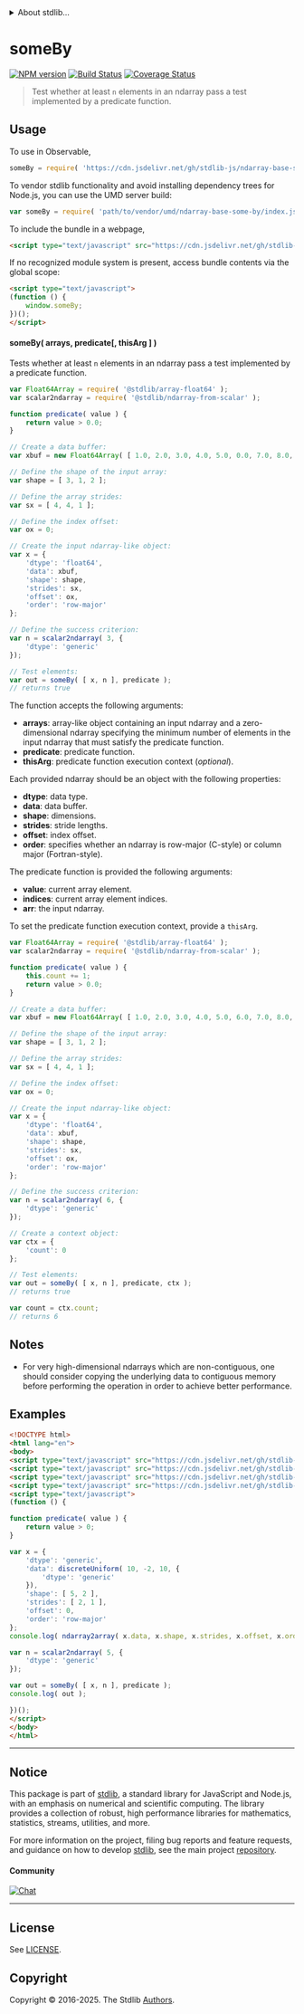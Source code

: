 <!--

@license Apache-2.0

Copyright (c) 2025 The Stdlib Authors.

Licensed under the Apache License, Version 2.0 (the "License");
you may not use this file except in compliance with the License.
You may obtain a copy of the License at

   http://www.apache.org/licenses/LICENSE-2.0

Unless required by applicable law or agreed to in writing, software
distributed under the License is distributed on an "AS IS" BASIS,
WITHOUT WARRANTIES OR CONDITIONS OF ANY KIND, either express or implied.
See the License for the specific language governing permissions and
limitations under the License.

-->


<details>
  <summary>
    About stdlib...
  </summary>
  <p>We believe in a future in which the web is a preferred environment for numerical computation. To help realize this future, we've built stdlib. stdlib is a standard library, with an emphasis on numerical and scientific computation, written in JavaScript (and C) for execution in browsers and in Node.js.</p>
  <p>The library is fully decomposable, being architected in such a way that you can swap out and mix and match APIs and functionality to cater to your exact preferences and use cases.</p>
  <p>When you use stdlib, you can be absolutely certain that you are using the most thorough, rigorous, well-written, studied, documented, tested, measured, and high-quality code out there.</p>
  <p>To join us in bringing numerical computing to the web, get started by checking us out on <a href="https://github.com/stdlib-js/stdlib">GitHub</a>, and please consider <a href="https://opencollective.com/stdlib">financially supporting stdlib</a>. We greatly appreciate your continued support!</p>
</details>

# someBy

[![NPM version][npm-image]][npm-url] [![Build Status][test-image]][test-url] [![Coverage Status][coverage-image]][coverage-url] <!-- [![dependencies][dependencies-image]][dependencies-url] -->

> Test whether at least `n` elements in an ndarray pass a test implemented by a predicate function.

<section class="intro">

</section>

<!-- /.intro -->



<section class="usage">

## Usage

To use in Observable,

```javascript
someBy = require( 'https://cdn.jsdelivr.net/gh/stdlib-js/ndarray-base-some-by@umd/browser.js' )
```

To vendor stdlib functionality and avoid installing dependency trees for Node.js, you can use the UMD server build:

```javascript
var someBy = require( 'path/to/vendor/umd/ndarray-base-some-by/index.js' )
```

To include the bundle in a webpage,

```html
<script type="text/javascript" src="https://cdn.jsdelivr.net/gh/stdlib-js/ndarray-base-some-by@umd/browser.js"></script>
```

If no recognized module system is present, access bundle contents via the global scope:

```html
<script type="text/javascript">
(function () {
    window.someBy;
})();
</script>
```

#### someBy( arrays, predicate\[, thisArg ] )

Tests whether at least `n` elements in an ndarray pass a test implemented by a predicate function.

<!-- eslint-disable max-len -->

```javascript
var Float64Array = require( '@stdlib/array-float64' );
var scalar2ndarray = require( '@stdlib/ndarray-from-scalar' );

function predicate( value ) {
    return value > 0.0;
}

// Create a data buffer:
var xbuf = new Float64Array( [ 1.0, 2.0, 3.0, 4.0, 5.0, 0.0, 7.0, 8.0, 9.0, 10.0, 11.0, 12.0 ] );

// Define the shape of the input array:
var shape = [ 3, 1, 2 ];

// Define the array strides:
var sx = [ 4, 4, 1 ];

// Define the index offset:
var ox = 0;

// Create the input ndarray-like object:
var x = {
    'dtype': 'float64',
    'data': xbuf,
    'shape': shape,
    'strides': sx,
    'offset': ox,
    'order': 'row-major'
};

// Define the success criterion:
var n = scalar2ndarray( 3, {
    'dtype': 'generic'
});

// Test elements:
var out = someBy( [ x, n ], predicate );
// returns true
```

The function accepts the following arguments:

-   **arrays**: array-like object containing an input ndarray and a zero-dimensional ndarray specifying the minimum number of elements in the input ndarray that must satisfy the predicate function.
-   **predicate**: predicate function.
-   **thisArg**: predicate function execution context (_optional_).

Each provided ndarray should be an object with the following properties:

-   **dtype**: data type.
-   **data**: data buffer.
-   **shape**: dimensions.
-   **strides**: stride lengths.
-   **offset**: index offset.
-   **order**: specifies whether an ndarray is row-major (C-style) or column major (Fortran-style).

The predicate function is provided the following arguments:

-   **value**: current array element.
-   **indices**: current array element indices.
-   **arr**: the input ndarray.

To set the predicate function execution context, provide a `thisArg`.

<!-- eslint-disable no-invalid-this, max-len -->

```javascript
var Float64Array = require( '@stdlib/array-float64' );
var scalar2ndarray = require( '@stdlib/ndarray-from-scalar' );

function predicate( value ) {
    this.count += 1;
    return value > 0.0;
}

// Create a data buffer:
var xbuf = new Float64Array( [ 1.0, 2.0, 3.0, 4.0, 5.0, 6.0, 7.0, 8.0, 9.0, 10.0, 11.0, 12.0 ] );

// Define the shape of the input array:
var shape = [ 3, 1, 2 ];

// Define the array strides:
var sx = [ 4, 4, 1 ];

// Define the index offset:
var ox = 0;

// Create the input ndarray-like object:
var x = {
    'dtype': 'float64',
    'data': xbuf,
    'shape': shape,
    'strides': sx,
    'offset': ox,
    'order': 'row-major'
};

// Define the success criterion:
var n = scalar2ndarray( 6, {
    'dtype': 'generic'
});

// Create a context object:
var ctx = {
    'count': 0
};

// Test elements:
var out = someBy( [ x, n ], predicate, ctx );
// returns true

var count = ctx.count;
// returns 6
```

</section>

<!-- /.usage -->

<section class="notes">

## Notes

-   For very high-dimensional ndarrays which are non-contiguous, one should consider copying the underlying data to contiguous memory before performing the operation in order to achieve better performance.

</section>

<!-- /.notes -->

<section class="examples">

## Examples

<!-- eslint no-undef: "error" -->

```html
<!DOCTYPE html>
<html lang="en">
<body>
<script type="text/javascript" src="https://cdn.jsdelivr.net/gh/stdlib-js/random-array-discrete-uniform@umd/browser.js"></script>
<script type="text/javascript" src="https://cdn.jsdelivr.net/gh/stdlib-js/ndarray-from-scalar@umd/browser.js"></script>
<script type="text/javascript" src="https://cdn.jsdelivr.net/gh/stdlib-js/ndarray-base-to-array@umd/browser.js"></script>
<script type="text/javascript" src="https://cdn.jsdelivr.net/gh/stdlib-js/ndarray-base-some-by@umd/browser.js"></script>
<script type="text/javascript">
(function () {

function predicate( value ) {
    return value > 0;
}

var x = {
    'dtype': 'generic',
    'data': discreteUniform( 10, -2, 10, {
        'dtype': 'generic'
    }),
    'shape': [ 5, 2 ],
    'strides': [ 2, 1 ],
    'offset': 0,
    'order': 'row-major'
};
console.log( ndarray2array( x.data, x.shape, x.strides, x.offset, x.order ) );

var n = scalar2ndarray( 5, {
    'dtype': 'generic'
});

var out = someBy( [ x, n ], predicate );
console.log( out );

})();
</script>
</body>
</html>
```

</section>

<!-- /.examples -->

<!-- Section for related `stdlib` packages. Do not manually edit this section, as it is automatically populated. -->

<section class="related">

</section>

<!-- /.related -->


<section class="main-repo" >

* * *

## Notice

This package is part of [stdlib][stdlib], a standard library for JavaScript and Node.js, with an emphasis on numerical and scientific computing. The library provides a collection of robust, high performance libraries for mathematics, statistics, streams, utilities, and more.

For more information on the project, filing bug reports and feature requests, and guidance on how to develop [stdlib][stdlib], see the main project [repository][stdlib].

#### Community

[![Chat][chat-image]][chat-url]

---

## License

See [LICENSE][stdlib-license].


## Copyright

Copyright &copy; 2016-2025. The Stdlib [Authors][stdlib-authors].

</section>

<!-- /.stdlib -->

<!-- Section for all links. Make sure to keep an empty line after the `section` element and another before the `/section` close. -->

<section class="links">

[npm-image]: http://img.shields.io/npm/v/@stdlib/ndarray-base-some-by.svg
[npm-url]: https://npmjs.org/package/@stdlib/ndarray-base-some-by

[test-image]: https://github.com/stdlib-js/ndarray-base-some-by/actions/workflows/test.yml/badge.svg?branch=main
[test-url]: https://github.com/stdlib-js/ndarray-base-some-by/actions/workflows/test.yml?query=branch:main

[coverage-image]: https://img.shields.io/codecov/c/github/stdlib-js/ndarray-base-some-by/main.svg
[coverage-url]: https://codecov.io/github/stdlib-js/ndarray-base-some-by?branch=main

<!--

[dependencies-image]: https://img.shields.io/david/stdlib-js/ndarray-base-some-by.svg
[dependencies-url]: https://david-dm.org/stdlib-js/ndarray-base-some-by/main

-->

[chat-image]: https://img.shields.io/gitter/room/stdlib-js/stdlib.svg
[chat-url]: https://app.gitter.im/#/room/#stdlib-js_stdlib:gitter.im

[stdlib]: https://github.com/stdlib-js/stdlib

[stdlib-authors]: https://github.com/stdlib-js/stdlib/graphs/contributors

[umd]: https://github.com/umdjs/umd
[es-module]: https://developer.mozilla.org/en-US/docs/Web/JavaScript/Guide/Modules

[deno-url]: https://github.com/stdlib-js/ndarray-base-some-by/tree/deno
[deno-readme]: https://github.com/stdlib-js/ndarray-base-some-by/blob/deno/README.md
[umd-url]: https://github.com/stdlib-js/ndarray-base-some-by/tree/umd
[umd-readme]: https://github.com/stdlib-js/ndarray-base-some-by/blob/umd/README.md
[esm-url]: https://github.com/stdlib-js/ndarray-base-some-by/tree/esm
[esm-readme]: https://github.com/stdlib-js/ndarray-base-some-by/blob/esm/README.md
[branches-url]: https://github.com/stdlib-js/ndarray-base-some-by/blob/main/branches.md

[stdlib-license]: https://raw.githubusercontent.com/stdlib-js/ndarray-base-some-by/main/LICENSE

</section>

<!-- /.links -->
